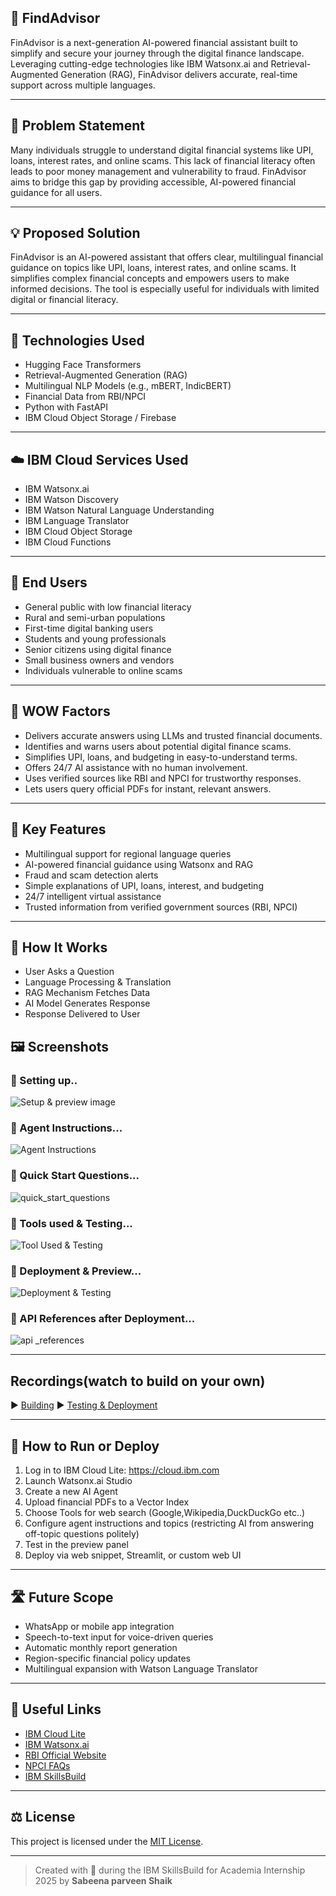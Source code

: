 ## 💬 FindAdvisor

FinAdvisor is a next-generation AI-powered financial assistant built to simplify and secure your journey through the digital finance landscape. Leveraging cutting-edge technologies like IBM Watsonx.ai and Retrieval-Augmented Generation (RAG), FinAdvisor delivers accurate, real-time support across multiple languages.

---

## 🧩 Problem Statement

Many individuals struggle to understand digital financial systems like UPI, loans, interest rates, and online scams. This lack of financial literacy often leads to poor money management and vulnerability to fraud. FinAdvisor aims to bridge this gap by providing accessible, AI-powered financial guidance for all users.

---

## 💡 Proposed Solution

FinAdvisor is an AI-powered assistant that offers clear, multilingual financial guidance on topics like UPI, loans, interest rates, and online scams. It simplifies complex financial concepts and empowers users to make informed decisions. The tool is especially useful for individuals with limited digital or financial literacy.

---

## 🧠 Technologies Used

* Hugging Face Transformers
* Retrieval-Augmented Generation (RAG)
* Multilingual NLP Models (e.g., mBERT, IndicBERT)
* Financial Data from RBI/NPCI
* Python with FastAPI
* IBM Cloud Object Storage / Firebase

---

## ☁️ IBM Cloud Services Used

* IBM Watsonx.ai
* IBM Watson Discovery
* IBM Watson Natural Language Understanding
* IBM Language Translator
* IBM Cloud Object Storage
* IBM Cloud Functions
---

## 👥 End Users

* General public with low financial literacy
* Rural and semi-urban populations
* First-time digital banking users
* Students and young professionals
* Senior citizens using digital finance
* Small business owners and vendors
* Individuals vulnerable to online scams

---

## 🌟 WOW Factors

* Delivers accurate answers using LLMs and trusted financial documents.
* Identifies and warns users about potential digital finance scams.
* Simplifies UPI, loans, and budgeting in easy-to-understand terms.
* Offers 24/7 AI assistance with no human involvement.
* Uses verified sources like RBI and NPCI for trustworthy responses.
* Lets users query official PDFs for instant, relevant answers.

---

## 🧪 Key Features

 * Multilingual support for regional language queries
 * AI-powered financial guidance using Watsonx and RAG
 * Fraud and scam detection alerts
 * Simple explanations of UPI, loans, interest, and budgeting
 * 24/7 intelligent virtual assistance
 * Trusted information from verified government sources (RBI, NPCI)

---

## 🚀 How It Works

* User Asks a Question
* Language Processing & Translation
* RAG Mechanism Fetches Data
* AI Model Generates Response
* Response Delivered to User

## 🖼️ Screenshots
### 🔹 Setting up..
![Setup & preview image](setup.jpg)
### 🔹 Agent Instructions...
![Agent Instructions](agent_instructions.jpeg)
### 🔹 Quick Start Questions...
![quick_start_questions](quick_start_questions.png)
### 🔹 Tools used & Testing...
![Tool Used & Testing](tool_testing.jpg)
### 🔹 Deployment & Preview...
![Deployment & Testing](deployed.jpeg)
### 🔹 API References after Deployment...
![api _references](LINKS.jpeg)

---

## Recordings(watch to build on your own)
▶️ [Building](https://youtu.be/oanWlnqpiP4)
▶️ [Testing & Deployment](https://youtu.be/SfwFLWpIVdk)

---

## 📌 How to Run or Deploy

1. Log in to IBM Cloud Lite: https://cloud.ibm.com
2. Launch Watsonx.ai Studio
3. Create a new AI Agent
4. Upload financial PDFs to a Vector Index
5. Choose Tools for web search (Google,Wikipedia,DuckDuckGo etc..)
6. Configure agent instructions and topics (restricting AI from answering off-topic questions politely)
7. Test in the preview panel
8. Deploy via web snippet, Streamlit, or custom web UI

---

## 🛣️ Future Scope

- WhatsApp or mobile app integration  
- Speech-to-text input for voice-driven queries  
- Automatic monthly report generation  
- Region-specific financial policy updates  
- Multilingual expansion with Watson Language Translator

---

## 🔗 Useful Links

- [IBM Cloud Lite](https://cloud.ibm.com/registration)
- [IBM Watsonx.ai](https://www.ibm.com/products/watsonx-ai)
- [RBI Official Website](https://www.rbi.org.in)
- [NPCI FAQs](https://www.npci.org.in/what-we-do/upi/faqs)
- [IBM SkillsBuild](https://skillsbuild.org)

---

## ⚖️ License

This project is licensed under the [MIT License](LICENSE).

---

> Created with 💙 during the IBM SkillsBuild for Academia Internship 2025 by **Sabeena parveen Shaik**

